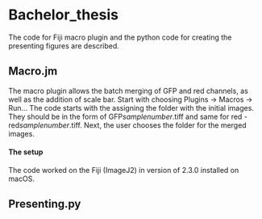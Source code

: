 # Bachelor_thesis
The code for Fiji macro plugin and the python code for creating the presenting figures are described. 

## Macro.jm
The macro plugin allows the batch merging of GFP and red channels, as well as the addition of scale bar. Start with choosing Plugins -> Macros -> Run... 
The code starts with the assigning the folder with the initial images. They should be in the form of GFP*samplenumber*.tiff and same for red - red*samplenumber*.tiff. Next, the user chooses the folder for the merged images. 

#### The setup
The code worked on the Fiji (ImageJ2) in version of 2.3.0 installed on macOS. 

## Presenting.py

